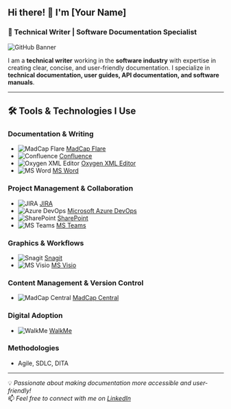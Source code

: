 ## Hi there! 👋 I'm [Your Name]  
### 🚀 Technical Writer | Software Documentation Specialist   

![GitHub Banner](https://source.unsplash.com/1600x400/?technology,writing)

I am a **technical writer** working in the **software industry** with expertise in creating clear, concise, and user-friendly documentation. I specialize in **technical documentation, user guides, API documentation, and software manuals**.

---

## 🛠 Tools & Technologies I Use

### Documentation & Writing
- ![MadCap Flare](https://upload.wikimedia.org/wikipedia/commons/5/5c/Madcap_flare_logo.png) [MadCap Flare](https://www.madcapsoftware.com/products/flare/)
- ![Confluence](https://upload.wikimedia.org/wikipedia/commons/4/48/Atlassian_Confluence_logo.png) [Confluence](https://www.atlassian.com/software/confluence)
- ![Oxygen XML Editor](https://upload.wikimedia.org/wikipedia/commons/3/36/Oxygen_XML_Editor_logo.png) [Oxygen XML Editor](https://www.oxygenxml.com/)
- ![MS Word](https://upload.wikimedia.org/wikipedia/commons/thumb/0/0b/Microsoft_Word_2013-2019_logo.svg/2048px-Microsoft_Word_2013-2019_logo.svg.png) [MS Word](https://www.microsoft.com/en-us/microsoft-365/word)

### Project Management & Collaboration
- ![JIRA](https://upload.wikimedia.org/wikipedia/en/8/8e/Jira_%28Software%29_Logo.svg) [JIRA](https://www.atlassian.com/software/jira)
- ![Azure DevOps](https://upload.wikimedia.org/wikipedia/commons/e/eb/Azure_DevOps_Logo.svg) [Microsoft Azure DevOps](https://azure.microsoft.com/en-us/products/devops/)
- ![SharePoint](https://upload.wikimedia.org/wikipedia/commons/9/96/Microsoft_Office_SharePoint_%282019-present%29.svg) [SharePoint](https://www.microsoft.com/en-us/microsoft-365/sharepoint/collaboration)
- ![MS Teams](https://upload.wikimedia.org/wikipedia/commons/4/4b/Microsoft_Office_Teams_%282020%29.svg) [MS Teams](https://www.microsoft.com/en-us/microsoft-teams/group-chat-software)

### Graphics & Workflows
- ![Snagit](https://upload.wikimedia.org/wikipedia/commons/a/a9/Snagit_Icon.png) [Snagit](https://www.techsmith.com/screen-capture.html)
- ![MS Visio](https://upload.wikimedia.org/wikipedia/commons/6/6c/Microsoft_Visio_2013-2019_logo.svg) [MS Visio](https://www.microsoft.com/en-us/microsoft-365/visio/)

### Content Management & Version Control
- ![MadCap Central](https://www.madcapsoftware.com/favicon.ico) [MadCap Central](https://www.madcapsoftware.com/products/central/)

### Digital Adoption
- ![WalkMe](https://upload.wikimedia.org/wikipedia/commons/f/f3/WalkMe_logo.svg) [WalkMe](https://www.walkme.com/)

### Methodologies
- Agile, SDLC, DITA

---

💡 *Passionate about making documentation more accessible and user-friendly!*  
📫 *Feel free to connect with me on [LinkedIn](https://www.linkedin.com/)*
